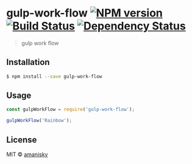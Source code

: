 # gulp-work-flow [![NPM version][npm-image]][npm-url] [![Build Status][travis-image]][travis-url] [![Dependency Status][daviddm-image]][daviddm-url]
> gulp work flow

## Installation

```sh
$ npm install --save gulp-work-flow
```

## Usage

```js
const gulpWorkFlow = require('gulp-work-flow');

gulpWorkFlow('Rainbow');
```
## License

MIT © [amanisky](http://amanisky.me)


[npm-image]: https://badge.fury.io/js/gulp-work-flow.svg
[npm-url]: https://npmjs.org/package/gulp-work-flow
[travis-image]: https://travis-ci.com/amanisky/gulp-work-flow.svg?branch=master
[travis-url]: https://travis-ci.com/amanisky/gulp-work-flow
[daviddm-image]: https://david-dm.org/amanisky/gulp-work-flow.svg?theme=shields.io
[daviddm-url]: https://david-dm.org/amanisky/gulp-work-flow
